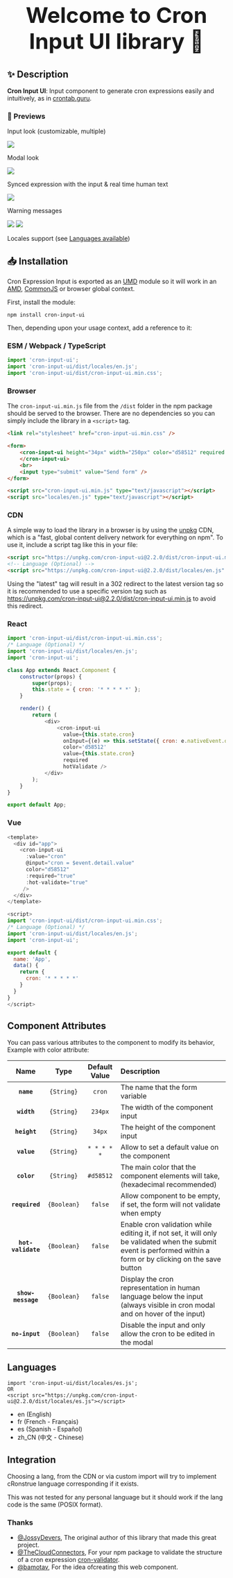 <h1 align="center" style="font-size: 50px;">Welcome to Cron Input UI library 👋</h1>

## ✨ Description

**Cron Input UI**: Input component to generate cron expressions easily and intuitively, as in [crontab.guru](https://crontab.guru/).


### 📸 Previews

Input look (customizable, multiple)

![](images/input.png)

Modal look

![](images/modal.png)

Synced expression with the input & real time human text

![](images/expression.png)

Warning messages

![](images/invalid.png)
![](images/missing.png)

Locales support (see [Languages available](#languages))

## 📥 Installation

Cron Expression Input is exported as an [UMD](https://github.com/umdjs/umd) module so it will work in an [AMD](https://github.com/amdjs/amdjs-api/wiki/AMD), [CommonJS](https://wiki.commonjs.org/wiki/CommonJS) or browser global context.

First, install the module:

```
npm install cron-input-ui
```

Then, depending upon your usage context, add a reference to it:

### ESM / Webpack / TypeScript

```js
import 'cron-input-ui';
import 'cron-input-ui/dist/locales/en.js';
import 'cron-input-ui/dist/cron-input-ui.min.css';
```

### Browser
The `cron-input-ui.min.js` file from the `/dist` folder in the npm package should be served to the browser.  There are no dependencies so you can simply include the library in a `<script>` tag.

```html
<link rel="stylesheet" href="cron-input-ui.min.css" />

<form>
    <cron-input-ui height="34px" width="250px" color="d58512" required hot-validate value="* * * * *">
    </cron-input-ui>
    <br>
    <input type="submit" value="Send form" />
</form>

<script src="cron-input-ui.min.js" type="text/javascript"></script>
<script src="locales/en.js" type="text/javascript"></script>
```

### CDN

A simple way to load the library in a browser is by using the [unpkg](https://unpkg.com/) CDN, which is a
"fast, global content delivery network for everything on npm". To use it, include a script tag like this in your file:

```html
<script src="https://unpkg.com/cron-input-ui@2.2.0/dist/cron-input-ui.min.js" async></script>
<!-- Language (Optional) -->
<script src="https://unpkg.com/cron-input-ui@2.2.0/dist/locales/en.js" async></script>
```

Using the "latest" tag will result in a 302 redirect to the latest version tag so it is recommended to use a specific version tag such as https://unpkg.com/cron-input-ui@2.2.0/dist/cron-input-ui.min.js to avoid this redirect.

### React

```javascript
import 'cron-input-ui/dist/cron-input-ui.min.css';
/* Language (Optional) */
import 'cron-input-ui/dist/locales/en.js';
import 'cron-input-ui';

class App extends React.Component {
    constructor(props) {
        super(props);
        this.state = { cron: '* * * * *' };
    }

    render() {
        return (
            <div>
                <cron-input-ui
                  value={this.state.cron}
                  onInput={(e) => this.setState({ cron: e.nativeEvent.detail.value })}
                  color='d58512'
                  value={this.state.cron}
                  required
                  hotValidate />
            </div>
        );
    }
}

export default App;
```

### Vue

```javascript
<template>
  <div id="app">
    <cron-input-ui
      :value="cron"
      @input="cron = $event.detail.value"
      color="d58512"
      :required="true"
      :hot-validate="true"
     />
  </div>
</template>

<script>
import 'cron-input-ui/dist/cron-input-ui.min.css';
/* Language (Optional) */
import 'cron-input-ui/dist/locales/en.js';
import 'cron-input-ui';

export default {
  name: 'App',
  data() {
    return {
      cron: '* * * * *'
    }
  }
}
</script>
```

## Component Attributes

You can pass various attributes to the component to modify its behavior, Example with color attribute: <cron-input-ui color="#d58512"></cron-input-ui>

|        Name        |    Type     | Default Value | Description                                                                                                                                                       |
|:------------------:|:-----------:|:-------------:|:------------------------------------------------------------------------------------------------------------------------------------------------------------------|
|     **`name`**     | `{String}`  |    `cron`     | The name that the form variable                                                                                                                                   |
|    **`width`**     | `{String}`  |    `234px`    | The width of the component input                                                                                                                                  |
|    **`height`**    | `{String}`  |    `34px`     | The height of the component input                                                                                                                                 |
|    **`value`**     | `{String}`  |  `* * * * *`  | Allow to set a default value on the component                                                                                                                     |
|    **`color`**     | `{String}`  |   `#d58512`   | The main color that the component elements will take, (hexadecimal recommended)                                                                                   |
|   **`required`**   | `{Boolean}` |    `false`    | Allow component to be empty, if set, the form will not validate when empty                                                                                        |
| **`hot-validate`** | `{Boolean}` |    `false`    | Enable cron validation while editing it, if not set, it will only be validated when the submit event is performed within a form or by clicking on the save button |
| **`show-message`** | `{Boolean}` |    `false`    | Display the cron representation in human language below the input (always visible in cron modal and on hover of the input)                                        |
|   **`no-input`**   | `{Boolean}` |    `false`    | Disable the input and only allow the cron to be edited in the modal                                                                                               |

## Languages

```
import 'cron-input-ui/dist/locales/es.js';
OR
<script src="https://unpkg.com/cron-input-ui@2.2.0/dist/locales/es.js"></script>
```

* en (English)
* fr (French - Français)
* es (Spanish - Español)
* zh_CN (中文 - Chinese)

## Integration

Choosing a lang, from the CDN or via custom import will try to implement cRonstrue language corresponding if it exists.

This was not tested for any personal language but it should work if the lang code is the same (POSIX format).

### Thanks

-   [@JossyDevers](https://github.com/JossyDevers), The original author of this library that made this great project.
-   [@TheCloudConnectors](https://github.com/TheCloudConnectors), For your npm package to validate the structure of a cron expression [cron-validator](https://github.com/TheCloudConnectors/cron-validator).
-   [@bamotav](https://github.com/bamotav), For the idea of ​​creating this web component.
